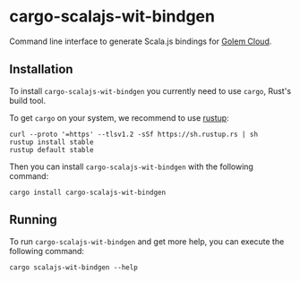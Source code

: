 # cargo-scalajs-wit-bindgen

Command line interface to generate Scala.js bindings for [Golem Cloud](https://golem.cloud).


## Installation

To install `cargo-scalajs-wit-bindgen` you currently need to use `cargo`, Rust's build tool. 

To get `cargo` on your system, we recommend to use [rustup](https://rustup.rs/):

```shell
curl --proto '=https' --tlsv1.2 -sSf https://sh.rustup.rs | sh
rustup install stable
rustup default stable
```

Then you can install `cargo-scalajs-wit-bindgen` with the following command:

```shell
cargo install cargo-scalajs-wit-bindgen
```

## Running

To run `cargo-scalajs-wit-bindgen` and get more help, you can execute the following command:

```shell
cargo scalajs-wit-bindgen --help 
```